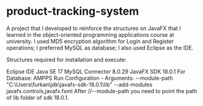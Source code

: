 # product-tracking-system
A project that I developed to reinforce the structures on JavaFX that I learned in the object-oriented programming applications course at university. I used MD5 encryption algorithm for Login and Register operations; I preferred MySQL as database; I also used Eclipse as the IDE.


Structures required for installation and execute:

Eclipse IDE
Java SE 17
MySQL Connector 8.0.29
JavaFX SDK 18.0.1
For Database: AMPPS
Run Configuration - Arguments: --module-path "C:\Users\furkan\jdk\javafx-sdk-18.0.1\lib" --add-modules javafx.controls,javafx.fxml
After //--module-path you need to point the path of lib folder of sdk 18.0.1.
